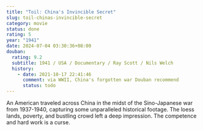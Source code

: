 ```yaml
---
title: "Toil: China's Invincible Secret"
slug: toil-chinas-invincible-secret
category: movie
status: done
rating: 5
year: "1941"
date: 2024-07-04 03:30:36+08:00
douban:
  rating: 9.2
  subtitle: 1941 / USA / Documentary / Ray Scott / Nils Welch
  history:
    - date: 2021-10-17 22:41:46
      comment: via WWII, China's forgotten war Douban recommend
      status: todo
---
```


An American traveled across China in the midst of the Sino-Japanese war from 1937-1940, capturing some unparalleled historical footage. The loess lands, poverty, and bustling crowd left a deep impression. The competence and hard work is a curse.
